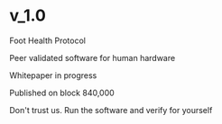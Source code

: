 # v_1.0

Foot Health Protocol

Peer validated software for human hardware

Whitepaper in progress

Published on block 840,000

Don't trust us. Run the software and verify for yourself
